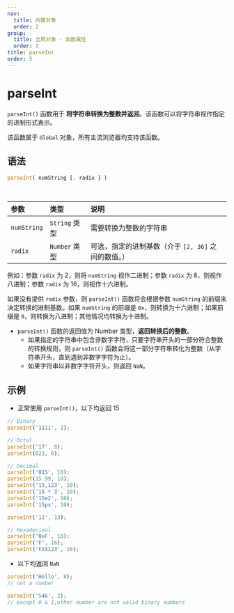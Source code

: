 ```yaml
---
nav:
  title: 内置对象
  order: 2
group:
  title: 全局对象 - 函数属性
  order: 3
title: parseInt
order: 5
---
```


# parseInt

`parseInt()` 函数用于 **将字符串转换为整数并返回**。该函数可以将字符串视作指定的进制形式表示。

该函数属于 `Global` 对象，所有主流浏览器均支持该函数。

## 语法

```js
parseInt( numString [, radix ] )
```

<br />

| 参数        | 类型          | 说明                     |
| :----------- | :------------- | :------------------------ |
| `numString` | `String` 类型 | 需要转换为整数的字符串 |
| `radix`     | `Number` 类型 | 可选，指定的进制基数（介于 `[2, 36]` 之间的数值。）   |

例如：参数 `radix` 为 2，则将 `numString` 视作二进制；参数 `radix` 为 8，则视作八进制；参数 `radix` 为 16，则视作十六进制。

如果没有提供 `radix` 参数，则 `parseInt()` 函数将会根据参数 `numString` 的前缀来决定转换的进制基数。如果 `numString` 的前缀是 `0x`，则转换为十六进制；如果前缀是 `0`，则转换为八进制；其他情况均转换为十进制。

- `parseInt()` 函数的返回值为 Number 类型，**返回转换后的整数**。
  - 如果指定的字符串中包含非数字字符，只要字符串开头的一部分符合整数的转换规则，则 `parseInt()` 函数会将这一部分字符串转化为整数（从字符串开头，直到遇到非数字字符为止）。
  - 如果字符串以非数字字符开头，则返回 `NaN`。

## 示例

- 正常使用 `parseInt()`，以下均返回 15

```js
// Binary
parseInt('1111', 2);

// Octal
parseInt('17', 8);
parseInt(021, 8);

// Decimal
parseInt('015', 10);
parseInt(15.99, 10);
parseInt('15,123', 10);
parseInt('15 * 3', 10);
parseInt('15e2', 10);
parseInt('15px', 10);

parseInt('12', 13);

// Hexadecimal
parseInt('0xF', 16);
parseInt('F', 16);
parseInt('FXX123', 16);
```

- 以下均返回 `NaN`

```js
parseInt('Hello', 8);
// not a number

parseInt('546', 2);
// except 0 & 1,other number are not valid binary numbers
```
